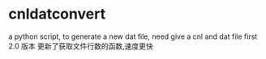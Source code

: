 # cnldatconvert
a python script, to generate a new dat file, need give a cnl and dat file first
2.0 版本 更新了获取文件行数的函数,速度更快
